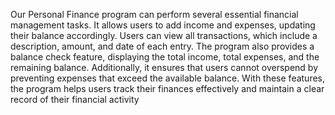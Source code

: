 Our Personal Finance program can perform several essential financial management tasks. It allows users to add income and expenses, updating their balance accordingly. Users can view all transactions, which include a description, amount, and date of each entry. The program also provides a balance check feature, displaying the total income, total expenses, and the remaining balance. Additionally, it ensures that users cannot overspend by preventing expenses that exceed the available balance. With these features, the program helps users track their finances effectively and maintain a clear record of their financial activity
